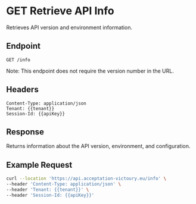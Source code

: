 # GET Retrieve API Info

Retrieves API version and environment information.

## Endpoint
```
GET /info
```

Note: This endpoint does not require the version number in the URL.

## Headers
```
Content-Type: application/json
Tenant: {{tenant}}
Session-Id: {{apiKey}}
```

## Response
Returns information about the API version, environment, and configuration.

## Example Request
```bash
curl --location 'https://api.acceptation-victoury.eu/info' \
--header 'Content-Type: application/json' \
--header 'Tenant: {{tenant}}' \
--header 'Session-Id: {{apiKey}}'
```